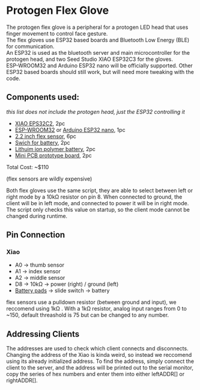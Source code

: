 # Protogen Flex Glove
The protogen flex glove is a peripheral for a protogen LED head that uses finger movement to control face gesture.  
The flex gloves use ESP32 based boards and Bluetooth Low Energy (BLE) for communication.  
An ESP32 is used as the bluetooth server and main microcontroller for the protogen head, and two Seed Studio XIAO ESP32C3 for the gloves.  
ESP-WROOM32 and Arduino ESP32 nano will be officially supported. Other ESP32 based boards should still work, but will need more tweaking with the code. 




## Components used:
*this list does not include the protogen head, just the ESP32 controlling it*
- [XIAO EPS32C2](https://www.seeedstudio.com/Seeed-XIAO-ESP32C3-p-5431.html), 2pc 
- [ESP-WROOM32](https://www.amazon.com/s?k=esp32+Wroom+32&i=electronics&crid=2EIN54VSP3B0&sprefix=esp32+wroom+%2Celectronics%2C166&ref=nb_sb_noss_2) or [Arduino ESP32 nano](https://store.arduino.cc/products/nano-esp32), 1pc 
- [2.2 inch flex sensor](https://www.adafruit.com/product/1070), 6pc 
- [Swich for battery](https://www.sparkfun.com/products/9609), 2pc
- [Lithuim ion polymer battery](https://www.adafruit.com/product/1578), 2pc
- [Mini PCB prototype board](https://www.amazon.com/ElectroCookie-Solderable-Breadboard-Electronics-Gold-Plated/dp/B081MSKJJX), 2pc
  
Total Cost: ~$110

(flex sensors are wildly expensive)


Both flex gloves use the same script, they are able to select between left or right mode by a 10kΩ resistor on pin 8. When connected to ground, the client will be in left mode, and connected to power it will be in right mode. The script only checks this value on startup, so the client mode cannot be changed during runtime.

## Pin Connection
### Xiao 
- A0 -> thumb sensor
- A1 -> index sensor
- A2 -> middle sensor
- D8 -> 10kΩ -> power (right) / ground (left)
- [Battery pads](https://wiki.seeedstudio.com/XIAO_ESP32C3_Getting_Started/#battery-usage) -> slide switch -> battery
  
flex sensors use a pulldown resistor (between ground and input), we reccomend using 1kΩ . With a 1kΩ resistor, analog input ranges from 0 to ~150, default threashold is 75 but can be changed to any number.
  

## Addressing Clients
The addresses are used to check which client connects and disconnects. Changing the address of the Xiao is kinda weird, so instead we reccomend using its already initialized address. To find the address, simply connect the client to the server, and the address will be printed out to the serial monitor, copy the series of hex numbers and enter them into either leftADDR[] or rightADDR[].
